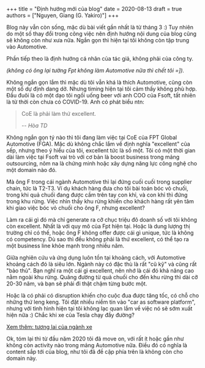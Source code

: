 +++
title = "Định hướng mới của blog"
date = 2020-08-13
draft = true
authors = ["Nguyen, Giang (G. Yakiro)"]
+++

Blog này vẫn còn sống, mặc dù bài viết gần nhất là từ tháng 3 :) Tuy nhiên do một số thay đổi
trong công việc nên định hướng nội dung của blog cũng sẽ không còn như xưa nữa. Ngắn gọn thì
hiện tại tôi không còn tập trung vào Automotive.

Phần tiếp theo là định hướng cá nhân của tác giả, không phải của công ty.

*(không có ông lại tưởng Fpt không làm Automotive nữa thì chết tôi =]).*

Không ngắn gọn lắm thì mặc dù tôi vẫn khá là thích Automotive, cũng còn một số dự định dang dở.
Nhưng timing hiện tại tôi cảm thấy không phù hợp. Đầu đuôi là có một dạo tôi ngồi uống beer với
anh COO của Fsoft, tất nhiên là từ thời còn chưa có COVID-19. Anh có phát biểu ntn:

> CoE là phải làm thứ excellent.
>
> -- <cite>Hòa TD</cite>

Không ngắn gọn tý nào thì tôi đang làm việc tại CoE của FPT Global Automotive (FGA). Mặc dù
không chắc lắm về định nghĩa "excellent" của sếp, nhưng theo ý hiểu của tôi, excellent tức là
số một. Tôi có một thời gian dài làm việc tại Fsoft vai trò với cơ bản là boost business trong
mảng outsourcing, nôm na là chứng minh hoặc xây dựng năng lực công nghệ cho một domain nào đó.

Mà ông F trong cái ngành Automotive thì lại đứng cuối cuối trong supplier chain, tức là T2-T3.
Ví dụ khách hàng đưa cho tôi bài toán bóc vỏ chuối, trong khi quả chuối đang được cầm trên tay
con khỉ, và con khỉ thì đứng trong khu rừng. Việc nhìn thấy khu rừng khiến cho khách hàng rất
yên tâm khi giao việc bóc vỏ chuối cho ông F, nhưng excellent?

Làm ra cái gì đó mà chỉ generate ra cỡ chục triệu đô doanh số với tôi không còn excellent. Nhất
là với quy mô của Fpt hiện tại. Hoặc là dung lượng thị trường chỉ có thế, hoặc ông F không offer
được cái gì unique, tức là không có competency. Dù sao thì đều không phải là thứ excellent, có
thể tạo ra một business line khỏe mạnh trong nhiều năm.

Giữa nghiên cứu và ứng dụng luôn tồn tại khoảng cách, với Automotive khoảng cách đó là siêu lớn.
Ngành này có đặc thù là rất "cũ kỹ" và cũng rất "bảo thủ". Bạn nghĩ ra một cái gì excellent, nên
nhớ là cái đó khả năng cao nằm ngoài khu rừng. Quãng đường từ quả chuối cho đến khu rừng thì dài
cỡ 20-30 năm, và bạn sẽ phải đi thật chậm từng bước một.

Hoặc là có phải có disruption khiến cho cuộc đua được tăng tốc, có chỗ cho những thứ leng keng.
Tôi đặt nhiều niềm tin vào "car as software platform", nhưng với tình hình hiện tại tôi không lạc
quan lắm về việc nó sẽ sớm xuất hiện nữa :) Chắc khi xe của Tesla chạy đầy đường?

[Xem thêm: tương lai của ngành xe](https://fryzal.com/post/our-cockpit-vision/)

Ok, tóm lại thì từ đầu năm 2020 tôi đã move on, với rất ít hoặc gần như không còn activity nào
trong mảng Automotive nữa. Điều đó có nghĩa là content sắp tới của blog, như tôi đã đề cập phía
trên là không còn cho domain này.
